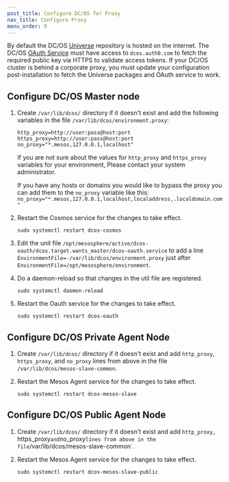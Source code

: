 ```yaml
---
post_title: Configure DC/OS for Proxy
nav_title: Configure Proxy
menu_order: 9
---
```


By default the DC/OS [Universe](https://github.com/mesosphere/universe) repository is hosted on the internet. The DC/OS [OAuth Service](https://github.com/dcos/dcos-oauth) must have access to `dcos.auth0.com` to fetch the required public key via HTTPS to validate access tokens. If your DC/OS cluster is behind a corporate proxy, you must update your configuration post-installation to fetch the Universe packages and OAuth service to work. 

## Configure DC/OS Master node

1.  Create `/var/lib/dcos/` directory if it doesn't exist and add the following variables in the file `/var/lib/dcos/environment.proxy`:

    ```
    http_proxy=http://user:pass@host:port
    https_proxy=http://user:pass@host:port
    no_proxy="*.mesos,127.0.0.1,localhost"
    ```
    
    If you are not sure about the values for `http_proxy` and `https_proxy` variables for your environment, Please contact your system administrator.
    
    If you have any hosts or domains you would like to bypass the proxy you can add them to the `no_proxy` variable like this: `no_proxy="*.mesos,127.0.0.1,localhost,localaddress,.localdomain.com"`
    
1.  Restart the Cosmos service for the changes to take effect.

    ```
    sudo systemctl restart dcos-cosmos
    ```

1.  Edit the unit file `/opt/mesosphere/active/dcos-oauth/dcos.target.wants_master/dcos-oauth.service` to add a line `EnvironmentFile=-/var/lib/dcos/environment.proxy` just after `EnvironmentFile=/opt/mesosphere/environment`.

1.  Do a daemon-reload so that changes in the util file are registered. 

    ```
    sudo systemctl daemon-reload
    ```

1.  Restart the Oauth service for the changes to take effect.

    ```
    sudo systemctl restart dcos-oauth
    ```

## Configure DC/OS Private Agent Node

1.  Create `/var/lib/dcos/` directory if it doesn't exist and add `http_proxy`, `https_proxy`, and `no_proxy` lines from above in the file `/var/lib/dcos/mesos-slave-common`.


1.  Restart the Mesos Agent service for the changes to take effect.

    ```
    sudo systemctl restart dcos-mesos-slave
    ```

## Configure DC/OS Public Agent Node

1.  Create `/var/lib/dcos/` directory if it doesn't exist and add `http_proxy, `https_proxy` and `no_proxy` lines from above in the file `/var/lib/dcos/mesos-slave-common`.


1.  Restart the Mesos Agent service for the changes to take effect.

    ```
    sudo systemctl restart dcos-mesos-slave-public
    ```

